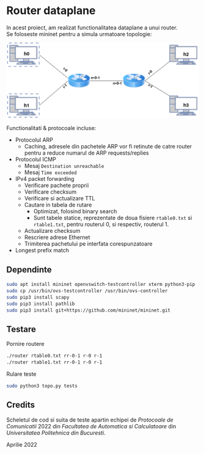 # Router dataplane

In acest proiect, am realizat functionalitatea dataplane a unui router. <br>
Se foloseste mininet pentru a simula urmatoare topologie:

![topology](media/topology.png)

Functionalitati & protocoale incluse:
  * Protocolul ARP
    * Caching, adresele din pachetele ARP vor fi retinute de catre router pentru a reduce numarul de ARP requests/replies
  * Protocolul ICMP
    * Mesaj `Destination unreachable`
    * Mesaj `Time exceeded`
  * IPv4 packet forwarding
    * Verificare pachete proprii
    * Verificare checksum
    * Verificare si actualizare TTL
    * Cautare in tabela de rutare
      * Optimizat, folosind binary search
      * Sunt tabele statice, reprezentate de doua fisiere `rtable0.txt` si `rtable1.txt`, pentru routerul 0, si respectiv, routerul 1.
    * Actualizare checksum
    * Rescriere adrese Ethernet
    * Trimiterea pachetului pe interfata corespunzatoare
  * Longest prefix match

## Dependinte

```bash
sudo apt install mininet openvswitch-testcontroller xterm python3-pip
sudo cp /usr/bin/ovs-testcontroller /usr/bin/ovs-controller
sudo pip3 install scapy
sudo pip3 install pathlib
sudo pip3 install git+https://github.com/mininet/mininet.git
```

## Testare

Pornire routere

```bash
./router rtable0.txt rr-0-1 r-0 r-1
./router rtable1.txt rr-0-1 r-0 r-1
```

Rulare teste
```bash
sudo python3 topo.py tests
```

## Credits

Scheletul de cod si suita de teste apartin echipei de *Protocoale de Comunicatii* 2022 din *Facultatea de Automatica si Calculatoare* din *Universitatea Politehnica din Bucuresti*.

Aprilie 2022
